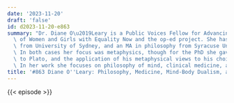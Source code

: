 ```yaml
---
date: '2023-11-20'
draft: 'false'
id: d2023-11-20-e863
summary: "Dr. Diane O\u2019Leary is a Public Voices Fellow for Advancing the Rights\
  \ of Women and Girls with Equality Now and the op-ed project. She has a PhD in philosophy\
  \ from University of Sydney, and an MA in philosophy from Syracuse University.\_\
  \ In both cases her focus was metaphysics, though for the PhD she gave her attention\
  \ to Plato, and the application of his metaphysical views to his choices as writer.\
  \ In her work she focuses on philosophy of mind, clinical medicine, and gender equity."
title: '#863 Diane O''Leary: Philosophy, Medicine, Mind-Body Dualism, and Psychiatry'
---
```

{{< episode >}}
